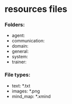 # resources files

### Folders:
* agent: 
* communication: 
* domain: 
* general: 
* system: 
* trainer: 

### File types:
* text: *.txt
* images: *.png
* mind_map: *.xmind
